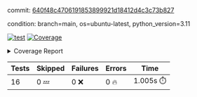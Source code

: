 commit: [640f48c4706191853899921d18412d4c3c73b827](https://github.com/rcmdnk/conf-finder/tree/640f48c4706191853899921d18412d4c3c73b827)

condition: branch=main, os=ubuntu-latest, python_version=3.11

[![test](https://github.com/rcmdnk/conf-finder/actions/workflows/test.yml/badge.svg)](https://github.com/rcmdnk/conf-finder/actions/runs/11675169134)
<a href="https://github.com/rcmdnk/conf-finder/blob/640f48c4706191853899921d18412d4c3c73b827/README.md"><img alt="Coverage" src="https://img.shields.io/badge/Coverage-93%25-brightgreen.svg" /></a><details><summary>Coverage Report </summary><table><tr><th>File</th><th>Stmts</th><th>Miss</th><th>Cover</th><th>Missing</th></tr><tbody><tr><td colspan="5"><b>src/conf_finder</b></td></tr><tr><td>&nbsp; &nbsp;<a href="https://github.com/rcmdnk/conf-finder/blob/640f48c4706191853899921d18412d4c3c73b827/src/conf_finder/conf_finder.py">conf_finder.py</a></td><td>102</td><td>8</td><td>92%</td><td><a href="https://github.com/rcmdnk/conf-finder/blob/640f48c4706191853899921d18412d4c3c73b827/src/conf_finder/conf_finder.py#L65-L67">65&ndash;67</a>, <a href="https://github.com/rcmdnk/conf-finder/blob/640f48c4706191853899921d18412d4c3c73b827/src/conf_finder/conf_finder.py#L76">76</a>, <a href="https://github.com/rcmdnk/conf-finder/blob/640f48c4706191853899921d18412d4c3c73b827/src/conf_finder/conf_finder.py#L81">81</a>, <a href="https://github.com/rcmdnk/conf-finder/blob/640f48c4706191853899921d18412d4c3c73b827/src/conf_finder/conf_finder.py#L141-L142">141&ndash;142</a>, <a href="https://github.com/rcmdnk/conf-finder/blob/640f48c4706191853899921d18412d4c3c73b827/src/conf_finder/conf_finder.py#L174">174</a></td></tr><tr><td><b>TOTAL</b></td><td><b>107</b></td><td><b>8</b></td><td><b>93%</b></td><td>&nbsp;</td></tr></tbody></table></details>

| Tests | Skipped | Failures | Errors | Time |
| ----- | ------- | -------- | -------- | ------------------ |
| 16 | 0 :zzz: | 0 :x: | 0 :fire: | 1.005s :stopwatch: |

